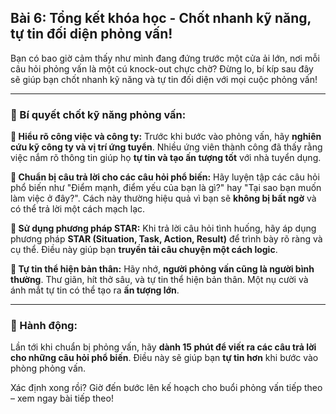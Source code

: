 ## Bài 6: Tổng kết khóa học - Chốt nhanh kỹ năng, tự tin đối diện phỏng vấn!

Bạn có bao giờ cảm thấy như mình đang đứng trước một cửa ải lớn, nơi mỗi câu hỏi phỏng vấn là một cú knock-out chực chờ? Đừng lo, bí kíp sau đây sẽ giúp bạn chốt nhanh kỹ năng và tự tin đối diện với mọi cuộc phỏng vấn!

---

### 📌 Bí quyết chốt kỹ năng phỏng vấn:

**🔹 Hiểu rõ công việc và công ty:**
Trước khi bước vào phỏng vấn, hãy **nghiên cứu kỹ công ty và vị trí ứng tuyển**. Nhiều ứng viên thành công đã thấy rằng việc nắm rõ thông tin giúp họ **tự tin và tạo ấn tượng tốt** với nhà tuyển dụng.

**🔹 Chuẩn bị câu trả lời cho các câu hỏi phổ biến:**
Hãy luyện tập các câu hỏi phổ biến như "Điểm mạnh, điểm yếu của bạn là gì?" hay "Tại sao bạn muốn làm việc ở đây?". Cách này thường hiệu quả vì bạn sẽ **không bị bất ngờ** và có thể trả lời một cách mạch lạc.

**🔹 Sử dụng phương pháp STAR:**
Khi trả lời câu hỏi tình huống, hãy áp dụng phương pháp **STAR (Situation, Task, Action, Result)** để trình bày rõ ràng và cụ thể. Điều này giúp bạn **truyền tải câu chuyện một cách logic**.

**🔹 Tự tin thể hiện bản thân:**
Hãy nhớ, **người phỏng vấn cũng là người bình thường**. Thư giãn, hít thở sâu, và tự tin thể hiện bản thân. Một nụ cười và ánh mắt tự tin có thể tạo ra **ấn tượng lớn**.

---

### 🚀 Hành động:

Lần tới khi chuẩn bị phỏng vấn, hãy **dành 15 phút để viết ra các câu trả lời cho những câu hỏi phổ biến**. Điều này sẽ giúp bạn **tự tin hơn** khi bước vào phòng phỏng vấn.

Xác định xong rồi? Giờ đến bước lên kế hoạch cho buổi phỏng vấn tiếp theo – xem ngay bài tiếp theo!  